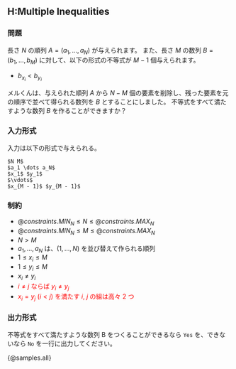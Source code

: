 ## H:Multiple Inequalities

### 問題
長さ $N$ の順列 $A = (a_1, \ldots, a_N)$ が与えられます。
また、長さ $M$ の数列 $B = (b_1, \ldots, b_M)$ に対して、以下の形式の不等式が $M-1$ 個与えられます。

 - $b_{x_i} < b_{y_i}$

メルくんは、与えられた順列 $A$ から $N - M$ 個の要素を削除し、残った要素を元の順序で並べて得られる数列を $B$ とすることにしました。
不等式をすべて満たすような数列 $B$ を作ることができますか？


### 入力形式
入力は以下の形式で与えられる。

```
$N M$
$a_1 \dots a_N$
$x_1$ $y_1$
$\vdots$
$x_{M - 1}$ $y_{M - 1}$
```

### 制約

- ${@constraints.MIN_N} \leq N \leq {@constraints.MAX_N}$
- ${@constraints.MIN_N} \leq M \leq {@constraints.MAX_N}$
- $N > M$
- $a_1, \ldots, a_N$ は、$(1, \ldots, N)$ を並び替えて作られる順列
- $1 \leq x_i \leq M$
- $1 \leq y_i \leq M$
- $x_i \neq y_i$
- <span style="color: red;">$i \neq j$ ならば $y_i \neq y_j$</span>
- <span style="color: red;">$x_i = y_j$ $(i < j)$ を満たす $i$, $j$ の組は高々 2 つ</span>

### 出力形式
不等式をすべて満たすような数列 B をつくることができるなら `Yes` を、できないなら `No` を一行に出力してください。

{@samples.all}
